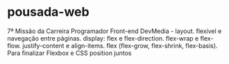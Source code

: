 # pousada-web
 7ª Missão da Carreira Programador Front-end DevMedia - layout.  flexível e navegação entre páginas. display: flex e flex-direction. flex-wrap e flex-flow. justify-content e align-items.  flex (flex-grow, flex-shrink, flex-basis). Para finalizar Flexbox e CSS position juntos

